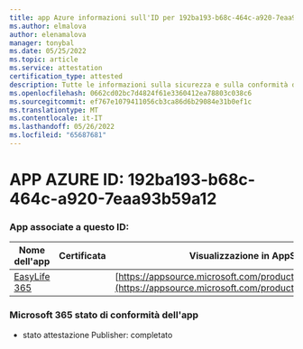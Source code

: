 ```yaml
---
title: app Azure informazioni sull'ID per 192ba193-b68c-464c-a920-7eaa93b59a12
ms.author: elmalova
author: elenamalova
manager: tonybal
ms.date: 05/25/2022
ms.topic: article
ms.service: attestation
certification_type: attested
description: Tutte le informazioni sulla sicurezza e sulla conformità disponibili per 192ba193-b68c-464c-a920-7eaa93b59a12.
ms.openlocfilehash: 0662cd02bc7d4824f61e3360412ea78803c038c6
ms.sourcegitcommit: ef767e1079411056cb3ca86d6b29084e31b0ef1c
ms.translationtype: MT
ms.contentlocale: it-IT
ms.lasthandoff: 05/26/2022
ms.locfileid: "65687681"
---
```

# <a name="azure-app-id-192ba193-b68c-464c-a920-7eaa93b59a12"></a>APP AZURE ID: 192ba193-b68c-464c-a920-7eaa93b59a12


### <a name="apps-associated-with-this-id"></a>App associate a questo ID:
| **Nome dell'app** | **Certificata** | **Visualizzazione in AppSource** |
|--------------|---------------|-----------------------|
| [EasyLife 365](../forward/WA200003697.md) |  | [https://appsource.microsoft.com/product/office/WA200003697](https://appsource.microsoft.com/product/office/WA200003697) |

### <a name="microsoft-365-app-compliance-status"></a>Microsoft 365 stato di conformità dell'app
- stato attestazione Publisher: completato
